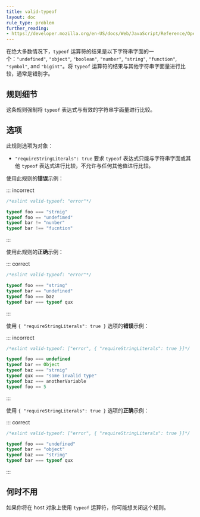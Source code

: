 ```yaml
---
title: valid-typeof
layout: doc
rule_type: problem
further_reading:
- https://developer.mozilla.org/en-US/docs/Web/JavaScript/Reference/Operators/typeof
---
```


在绝大多数情况下，`typeof` 运算符的结果是以下字符串字面的一个：`"undefined"`, `"object"`, `"boolean"`, `"number"`, `"string"`, `"function"`, `"symbol"`, and `"bigint"`。将 `typeof` 运算符的结果与其他字符串字面量进行比较，通常是错别字。

## 规则细节

这条规则强制将 `typeof` 表达式与有效的字符串字面量进行比较。

## 选项

此规则选项为对象：

* `"requireStringLiterals": true` 要求 `typeof` 表达式只能与字符串字面或其他 `typeof` 表达式进行比较，不允许与任何其他值进行比较。

使用此规则的**错误**示例：

::: incorrect

```js
/*eslint valid-typeof: "error"*/

typeof foo === "strnig"
typeof foo == "undefimed"
typeof bar != "nunber"
typeof bar !== "fucntion"
```

:::

使用此规则的**正确**示例：

::: correct

```js
/*eslint valid-typeof: "error"*/

typeof foo === "string"
typeof bar == "undefined"
typeof foo === baz
typeof bar === typeof qux
```

:::

使用 `{ "requireStringLiterals": true }` 选项的**错误**示例：

::: incorrect

```js
/*eslint valid-typeof: ["error", { "requireStringLiterals": true }]*/

typeof foo === undefined
typeof bar == Object
typeof baz === "strnig"
typeof qux === "some invalid type"
typeof baz === anotherVariable
typeof foo == 5
```

:::

使用 `{ "requireStringLiterals": true }` 选项的**正确**示例：

::: correct

```js
/*eslint valid-typeof: ["error", { "requireStringLiterals": true }]*/

typeof foo === "undefined"
typeof bar == "object"
typeof baz === "string"
typeof bar === typeof qux
```

:::

## 何时不用

如果你将在 host 对象上使用 `typeof` 运算符，你可能想关闭这个规则。
